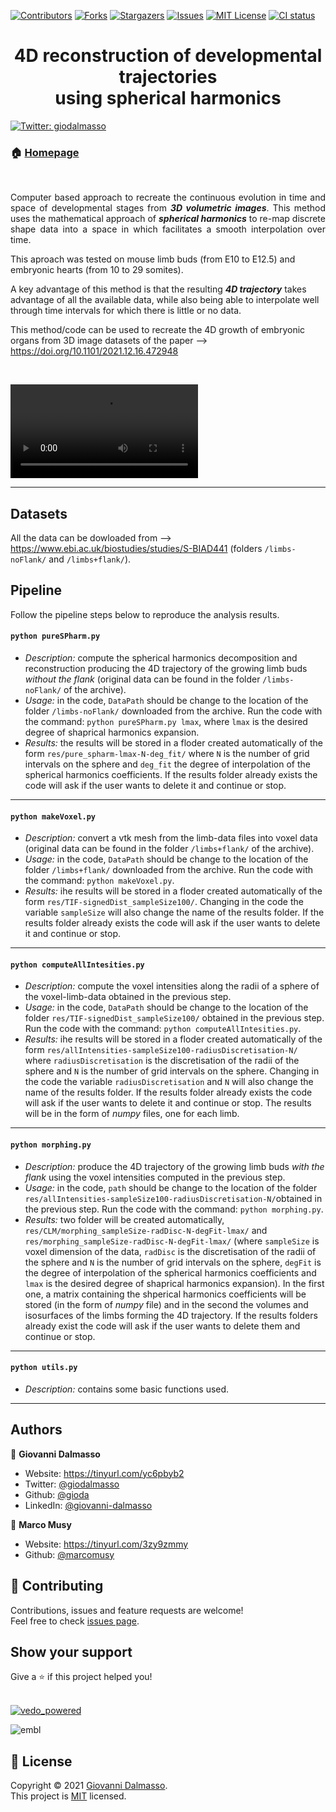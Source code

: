 <!-- PROJECT SHIELDS -->
[![Contributors][contributors-shield]][contributors-url]
[![Forks][forks-shield]][forks-url]
[![Stargazers][stars-shield]][stars-url]
[![Issues][issues-shield]][issues-url]
[![MIT License][license-shield]][license-url]
[![CI status][CI-shield]][CI-url]
<!-- [![LinkedIn][linkedin-shield]][linkedin-url] -->


<h1 align="center"> 4D reconstruction of developmental trajectories <br />
  using spherical harmonics </h1>
<p>
  <a href="https://twitter.com/giodalmasso" target="_blank">
    <img alt="Twitter: giodalmasso" src="https://img.shields.io/twitter/follow/giodalmasso.svg?style=social" />
  </a>
</p>


### 🏠 [Homepage](https://vedo.embl.es/fearless/#/home)

<br />

<p align="justify">
Computer based approach to recreate the continuous evolution in time and space of developmental stages from <b><i>3D volumetric images</i></b>. This method uses the mathematical approach of <b><i>spherical harmonics</i></b> to re-map discrete shape data into a space in which facilitates a smooth interpolation over time.

This aproach was tested on mouse limb buds (from E10 to E12.5) and embryonic hearts (from 10 to 29 somites). 

A key advantage of this method is that the resulting <b><i>4D trajectory</i></b> takes advantage of all the available data, while also being able to interpolate well through time intervals for which there is little or no data.

This method/code can be used to recreate the 4D growth of embryonic organs from 3D image datasets of the paper --> https://doi.org/10.1101/2021.12.16.472948
</p>


<br />

![video](https://user-images.githubusercontent.com/29924733/146750585-d6c0b9cb-8b5c-49c7-86f9-92fba875b14d.mp4)


---
<p align="justify">

## Datasets


All the data can be dowloaded from --> https://www.ebi.ac.uk/biostudies/studies/S-BIAD441 (folders `/limbs-noFlank/` and `/limbs+flank/`).


## Pipeline

Follow the pipeline steps below to reproduce the analysis results.


#### `python pureSPharm.py`
- _Description:_ compute the spherical harmonics decomposition and reconstruction producing the 4D trajectory of the growing limb buds _without the flank_ (original data can be found in the folder `/limbs-noFlank/` of the archive). 
- _Usage:_ in the code, `DataPath` should be change to the location of the folder `/limbs-noFlank/` downloaded from the archive. Run the code with the command: `python pureSPharm.py lmax`, where `lmax` is the desired degree of shaprical harmonics expansion. 
- _Results:_ the results will be stored in a floder created automatically of the form `res/pure_spharm-lmax-N-deg_fit/` where `N` is the number of grid intervals on the sphere and `deg_fit` the degree of interpolation of the spherical harmonics coefficients. If the results folder already exists the code will ask if the user wants to delete it and continue or stop.

---

#### `python makeVoxel.py`
- _Description:_ convert a vtk mesh from the limb-data files into voxel data (original data can be found in the folder `/limbs+flank/` of the archive).
- _Usage:_ in the code, `DataPath` should be change to the location of the folder `/limbs+flank/` downloaded from the archive. Run the code with the command: `python makeVoxel.py`.
- _Results:_ ihe results will be stored in a floder created automatically of the form `res/TIF-signedDist_sampleSize100/`. Changing in the code the variable `sampleSize` will also change the name of the results folder. If the results folder already exists the code will ask if the user wants to delete it and continue or stop.

---

#### `python computeAllIntesities.py`
- _Description:_ compute the voxel intensities along the radii of a sphere of the voxel-limb-data obtained in the previous step.
- _Usage:_ in the code, `DataPath` should be change to the location of the folder `res/TIF-signedDist_sampleSize100/` obtained in the previous step. Run the code with the command: `python computeAllIntesities.py`.
- _Results:_ ihe results will be stored in a floder created automatically of the form `res/allIntensities-sampleSize100-radiusDiscretisation-N/` where `radiusDiscretisation` is the discretisation of the radii of the sphere and `N` is the number of grid intervals on the sphere. Changing in the code the variable `radiusDiscretisation` and `N` will also change the name of the results folder. If the results folder already exists the code will ask if the user wants to delete it and continue or stop. The results will be in the form of _numpy_ files, one for each limb.

---

#### `python morphing.py`
- _Description:_ produce the 4D trajectory of the growing limb buds _with the flank_ using the voxel intensities computed in the previous step.
- _Usage:_ in the code, `path` should be change to the location of the folder `res/allIntensities-sampleSize100-radiusDiscretisation-N/`obtained in the previous step. Run the code with the command: `python morphing.py`.
- _Results:_ two folder will be created automatically, `res/CLM/morphing_sampleSize-radDisc-N-degFit-lmax/` and `res/morphing_sampleSize-radDisc-N-degFit-lmax/` (where `sampleSize` is voxel dimension of the data, `radDisc` is the discretisation of the radii of the sphere and `N` is the number of grid intervals on the sphere, `degFit` is the degree of interpolation of the spherical harmonics coefficients and `lmax` is the desired degree of shaprical harmonics expansion). In the first one, a matrix containing the shperical harmonics coefficients will be stored (in the form of _numpy_ file) and in the second the volumes and isosurfaces of the limbs forming the 4D trajectory. If the results folders already exist the code will ask if the user wants to delete them and continue or stop.
  
---
  
#### `python utils.py`
- _Description:_ contains some basic functions used.

</p>
  
---

## Authors

👤 **Giovanni Dalmasso**

* Website: https://tinyurl.com/yc6pbyb2
* Twitter: [@giodalmasso](https://twitter.com/giodalmasso)
* Github: [@gioda](https://github.com/gioda)
* LinkedIn: [@giovanni-dalmasso](https://linkedin.com/in/giovanni-dalmasso)

👤 **Marco Musy**

* Website: https://tinyurl.com/3zy9zmmy
* Github: [@marcomusy](https://github.com/marcomusy)


## 🤝 Contributing

Contributions, issues and feature requests are welcome!<br />Feel free to check [issues page](https://github.com/gioda/4D-reconstruction-of-developmental-trajectories-using-spherical-harmonics/issues). 

## Show your support

Give a ⭐️ if this project helped you!<br />
  <br />


[![vedo_powered](https://user-images.githubusercontent.com/32848391/94372929-13e0e400-0102-11eb-938c-bc0274d57108.png)](https://github.com/marcomusy/vedo)

![embl](https://user-images.githubusercontent.com/32848391/94371851-c3658880-00f9-11eb-9c2a-d418adb93d59.gif)

## 📝 License

Copyright © 2021 [Giovanni Dalmasso](https://github.com/gioda).<br />
This project is [MIT](https://github.com/gioda/4D-reconstruction-of-developmental-trajectories-using-spherical-harmonics/blob/main/LICENSE) licensed.  





<!-- MARKDOWN LINKS & IMAGES -->
<!-- https://www.markdownguide.org/basic-syntax/#reference-style-links -->
[contributors-shield]: https://img.shields.io/github/contributors/gioda/4D-reconstruction-of-developmental-trajectories-using-spherical-harmonics
[contributors-url]: https://github.com/gioda/4D-reconstruction-of-developmental-trajectories-using-spherical-harmonics/graphs/contributors
[forks-shield]: https://img.shields.io/github/forks/gioda/4D-reconstruction-of-developmental-trajectories-using-spherical-harmonics
[forks-url]: https://github.com/gioda/4D-reconstruction-of-developmental-trajectories-using-spherical-harmonics/network/members
[stars-shield]: https://img.shields.io/github/stars/gioda/4D-reconstruction-of-developmental-trajectories-using-spherical-harmonics
[stars-url]: https://github.com/gioda/4D-reconstruction-of-developmental-trajectories-using-spherical-harmonics/stargazers
[issues-shield]: https://img.shields.io/github/issues/gioda/4D-reconstruction-of-developmental-trajectories-using-spherical-harmonics
[issues-url]: https://github.com/gioda/4D-reconstruction-of-developmental-trajectories-using-spherical-harmonics/issues
[license-shield]: https://img.shields.io/github/license/gioda/4D-reconstruction-of-developmental-trajectories-using-spherical-harmonics
[license-url]: https://github.com/gioda/4D-reconstruction-of-developmental-trajectories-using-spherical-harmonics/blob/master/LICENSE.txt
[linkedin-shield]: https://img.shields.io/badge/-LinkedIn-black.svg?style=for-the-badge&logo=linkedin&colorB=555
[linkedin-url]: https://linkedin.com/in/giovanni-dalmasso
[product-screenshot]: images/screenshot.png
<!-- [product-screenshot]: images/screenshot.png -->
[CI-shield]: https://github.com/dguo/make-a-readme/workflows/CI/badge.svg
[CI-url]: https://github.com/gioda/4D-reconstruction-of-developmental-trajectories-using-spherical-harmonics/actions

